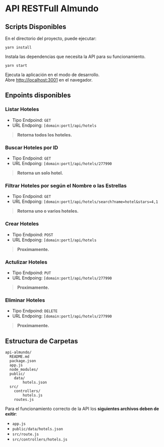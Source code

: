 # API RESTFull Almundo

## Scripts Disponibles

En el directorio del proyecto, puede ejecutar:

`yarn install`

Instala las dependencias que necesita la API para su funcionamiento.

`yarn start`

Ejecuta la aplicación en el modo de desarrollo.<br>
Abre [http://localhost:3001](http://localhost:3001) en el navegador.

## Enpoints disponibles

### Listar Hoteles 
- Tipo Endpoind: `GET`
- URL Endpoing: `[domain:port]/api/hotels`

>**Retorna todos los hoteles.**

### Buscar Hoteles por ID 
- Tipo Endpoind: `GET`
- URL Endpoing: `[domain:port]/api/hotels/277990`

>**Retorna un solo hotel.**

### Filtrar Hoteles por según el Nombre o las Estrellas 
- Tipo Endpoind: `GET`
- URL Endpoing: `[domain:port]/api/hotels/search?name=hotel&stars=4,1`

>**Retorna uno o varios hoteles.**

### Crear Hoteles 
- Tipo Endpoind: `POST`
- URL Endpoing: `[domain:port]/api/hotels`

>**Proximamente.**

### Actulizar Hoteles 
- Tipo Endpoind: `PUT`
- URL Endpoing: `[domain:port]/api/hotels/277990`

>**Proximamente.**

### Eliminar Hoteles
- Tipo Endpoind: `DELETE`
- URL Endpoing: `[domain:port]/api/hotels/277990`

>**Proximamente.**

## Estructura de Carpetas

```
api-almundo/
  README.md
  package.json
  app.js
  node_modules/
  public/
    data/
        hotels.json
  src/
    controllers/
        hotels.js
    routes.js
```

Para el funcionamiento correcto de la API los **siguientes archivos deben de exitir**:

* `app.js`
* `public/data/hotels.json`
* `src/route.js`
* `src/controllers/hotels.js`



